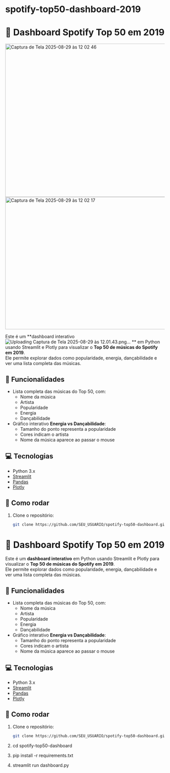 # spotify-top50-dashboard-2019

# 🎵 Dashboard Spotify Top 50 em 2019

<img width="751" height="485" alt="Captura de Tela 2025-08-29 às 12 02 46" src="https://github.com/user-attachments/assets/2c38f2ce-b796-464a-89d6-eddf7f50a2c1" />


<img width="768" height="419" alt="Captura de Tela 2025-08-29 às 12 02 17" src="https://github.com/user-attachments/assets/f64c962e-34f7-444f-83ac-dce8fd42a87e" />


Este é um **dashboard interativo![Uploading Captura de Tela 2025-08-29 às 12.01.43.png…]()
** em Python usando Streamlit e Plotly para visualizar o **Top 50 de músicas do Spotify em 2019**.  
Ele permite explorar dados como popularidade, energia, dançabilidade e ver uma lista completa das músicas.

## 📝 Funcionalidades

- Lista completa das músicas do Top 50, com:
  - Nome da música
  - Artista
  - Popularidade
  - Energia
  - Dançabilidade
- Gráfico interativo **Energia vs Dançabilidade**:
  - Tamanho do ponto representa a popularidade
  - Cores indicam o artista
  - Nome da música aparece ao passar o mouse

## 💻 Tecnologias

- Python 3.x
- [Streamlit](https://streamlit.io/)
- [Pandas](https://pandas.pydata.org/)
- [Plotly](https://plotly.com/python/)

## 🚀 Como rodar

1. Clone o repositório:
   ```bash
   git clone https://github.com/SEU_USUARIO/spotify-top50-dashboard.git

# 🎵 Dashboard Spotify Top 50 em 2019

Este é um **dashboard interativo** em Python usando Streamlit e Plotly para visualizar o **Top 50 de músicas do Spotify em 2019**.  
Ele permite explorar dados como popularidade, energia, dançabilidade e ver uma lista completa das músicas.

## 📝 Funcionalidades

- Lista completa das músicas do Top 50, com:
  - Nome da música
  - Artista
  - Popularidade
  - Energia
  - Dançabilidade
- Gráfico interativo **Energia vs Dançabilidade**:
  - Tamanho do ponto representa a popularidade
  - Cores indicam o artista
  - Nome da música aparece ao passar o mouse

## 💻 Tecnologias

- Python 3.x
- [Streamlit](https://streamlit.io/)
- [Pandas](https://pandas.pydata.org/)
- [Plotly](https://plotly.com/python/)

## 🚀 Como rodar

1. Clone o repositório:
   ```bash
   git clone https://github.com/SEU_USUARIO/spotify-top50-dashboard.git

2. cd spotify-top50-dashboard

3. pip install -r requirements.txt

4. streamlit run dashboard.py

   
